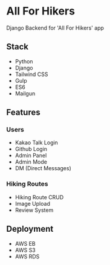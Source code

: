 # All For Hikers
Django Backend for 'All For Hikers' app


## Stack
- Python
- Django
- Tailwind CSS
- Gulp
- ES6
- Mailgun

## Features
### Users
- Kakao Talk Login
- Github Login
- Admin Panel
- Admin Mode
- DM (Direct Messages)

### Hiking Routes
- Hiking Route CRUD
- Image Upload
- Review System

## Deployment
- AWS EB
- AWS S3
- AWS RDS